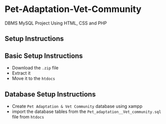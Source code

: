 # Pet-Adaptation-Vet-Community
DBMS MySQL Project Using HTML, CSS and PHP 

Setup Instructions
---

Basic Setup Instructions
--

- Download the <code>.zip</code> file
- Extract it
- Move it to the <code>htdocs</code>

Database Setup Instructions
--
- Create <code>Pet Adaptation & Vet Community</code> database using xampp
- import the database tables from the <code>Pet_adaptation__Vet_community.sql</code> file from <code>htdocs</code>


